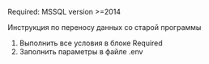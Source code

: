 Required:
MSSQL version >=2014




Инструкция по переносу данных со старой программы
1. Выполнить все условия в блоке Required
2. Заполнить параметры в файле .env

